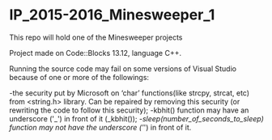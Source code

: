 # IP_2015-2016_Minesweeper_1
This repo will hold one of the Minesweeper projects


Project made on Code::Blocks 13.12, language C++.


Running the source code may fail on some versions of Visual Studio because of one or more of the followings:

-the security put by Microsoft on ‘char’ functions(like strcpy, strcat, etc) from <string.h> library. Can be repaired by removing this security (or rewriting the code to follow this security);
-kbhit() function may have an underscore ('_') in front of it (_kbhit());
-_sleep(number_of_seconds_to_sleep) function may not have the underscore ('_') in front of it.
 
